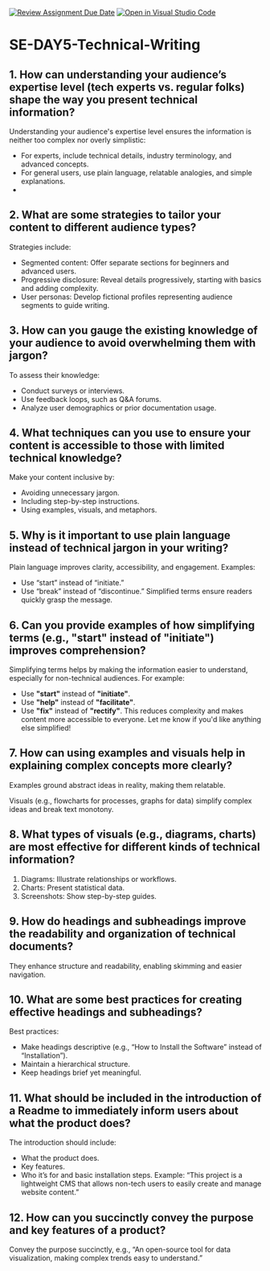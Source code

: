 [![Review Assignment Due Date](https://classroom.github.com/assets/deadline-readme-button-22041afd0340ce965d47ae6ef1cefeee28c7c493a6346c4f15d667ab976d596c.svg)](https://classroom.github.com/a/zsAR-pyY)
[![Open in Visual Studio Code](https://classroom.github.com/assets/open-in-vscode-2e0aaae1b6195c2367325f4f02e2d04e9abb55f0b24a779b69b11b9e10269abc.svg)](https://classroom.github.com/online_ide?assignment_repo_id=18717043&assignment_repo_type=AssignmentRepo)
# SE-DAY5-Technical-Writing
## 1. How can understanding your audience’s expertise level (tech experts vs. regular folks) shape the way you present technical information?
Understanding your audience's expertise level ensures the information is neither too complex nor overly simplistic:

* For experts, include technical details, industry terminology, and advanced concepts.
* For general users, use plain language, relatable analogies, and simple explanations.
* 
## 2. What are some strategies to tailor your content to different audience types?
Strategies include:

* Segmented content: Offer separate sections for beginners and advanced users.
* Progressive disclosure: Reveal details progressively, starting with basics and adding complexity.
* User personas: Develop fictional profiles representing audience segments to guide writing.
  
## 3. How can you gauge the existing knowledge of your audience to avoid overwhelming them with jargon?
To assess their knowledge:

* Conduct surveys or interviews.
* Use feedback loops, such as Q&A forums.
* Analyze user demographics or prior documentation usage.
  
## 4. What techniques can you use to ensure your content is accessible to those with limited technical knowledge?
Make your content inclusive by:

* Avoiding unnecessary jargon.
* Including step-by-step instructions.
* Using examples, visuals, and metaphors.
  
## 5. Why is it important to use plain language instead of technical jargon in your writing?
Plain language improves clarity, accessibility, and engagement. Examples:

* Use “start” instead of “initiate.”
* Use “break” instead of “discontinue.”
 Simplified terms ensure readers quickly grasp the message.
  
## 6. Can you provide examples of how simplifying terms (e.g., "start" instead of "initiate") improves comprehension?

Simplifying terms helps by making the information easier to understand, especially for non-technical audiences. For example:

- Use **"start"** instead of **"initiate"**.
- Use **"help"** instead of **"facilitate"**.
- Use **"fix"** instead of **"rectify"**.
This reduces complexity and makes content more accessible to everyone. Let me know if you'd like anything else simplified!

## 7. How can using examples and visuals help in explaining complex concepts more clearly?
Examples ground abstract ideas in reality, making them relatable.

Visuals (e.g., flowcharts for processes, graphs for data) simplify complex ideas and break text monotony.

## 8. What types of visuals (e.g., diagrams, charts) are most effective for different kinds of technical information?
1. Diagrams: Illustrate relationships or workflows.
2. Charts: Present statistical data.
3. Screenshots: Show step-by-step guides.
   
## 9. How do headings and subheadings improve the readability and organization of technical documents?
They enhance structure and readability, enabling skimming and easier navigation.
  
## 10. What are some best practices for creating effective headings and subheadings?
Best practices:

* Make headings descriptive (e.g., “How to Install the Software” instead of “Installation”).
* Maintain a hierarchical structure.
* Keep headings brief yet meaningful.
  
## 11. What should be included in the introduction of a Readme to immediately inform users about what the product does?
The introduction should include:
* What the product does.
* Key features.
* Who it’s for and basic installation steps.
   Example: “This project is a lightweight CMS that allows non-tech users to easily create and manage website content.”
  
## 12. How can you succinctly convey the purpose and key features of a product?
Convey the purpose succinctly, e.g., “An open-source tool for data visualization, making complex trends easy to understand.”
